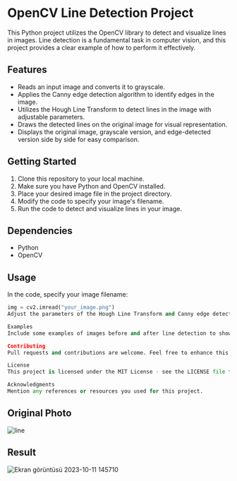 # OpenCV Line Detection Project

This Python project utilizes the OpenCV library to detect and visualize lines in images. Line detection is a fundamental task in computer vision, and this project provides a clear example of how to perform it effectively.

## Features

- Reads an input image and converts it to grayscale.
- Applies the Canny edge detection algorithm to identify edges in the image.
- Utilizes the Hough Line Transform to detect lines in the image with adjustable parameters.
- Draws the detected lines on the original image for visual representation.
- Displays the original image, grayscale version, and edge-detected version side by side for easy comparison.

## Getting Started

1. Clone this repository to your local machine.
2. Make sure you have Python and OpenCV installed.
3. Place your desired image file in the project directory.
4. Modify the code to specify your image's filename.
5. Run the code to detect and visualize lines in your image.

## Dependencies

- Python
- OpenCV

## Usage

In the code, specify your image filename:

```python
img = cv2.imread("your_image.png")
Adjust the parameters of the Hough Line Transform and Canny edge detection as needed.

Examples
Include some examples of images before and after line detection to showcase the project's capabilities.

Contributing
Pull requests and contributions are welcome. Feel free to enhance this project.

License
This project is licensed under the MIT License - see the LICENSE file for details.

Acknowledgments
Mention any references or resources you used for this project.
```
## Original Photo
![line](https://github.com/Prometheussx/OpenCV-Line-Detection-Project/assets/54312783/14a69c48-eda3-4baf-b0c7-3e4a17712a45)

## Result
![Ekran görüntüsü 2023-10-11 145710](https://github.com/Prometheussx/OpenCV-Line-Detection-Project/assets/54312783/a129a9ac-8a93-4e79-bbdf-52b475adac46)
